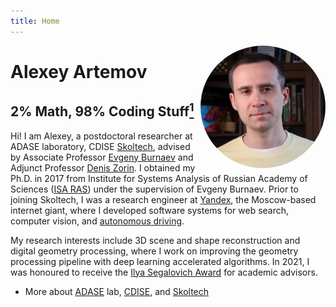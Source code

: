 ```yaml
---
title: Home
---
```



<img src="/images/alexey.jpg" style="max-width:200px;min-width:40px;float:right;border-radius:50%;" alt="Alexey Artemov" />


# Alexey Artemov 

## 2% Math, 98% Coding Stuff[<sup>1</sup>](https://en.wikipedia.org/wiki/Maceo_Parker#Autobiography)

Hi! I am Alexey, a postdoctoral researcher at ADASE laboratory, CDISE [Skoltech](http://www.skoltech.ru), advised by Associate Professor [Evgeny Burnaev](https://faculty.skoltech.ru/people/evgenyburnaev) and Adjunct Professor [Denis Zorin](https://mrl.cs.nyu.edu/~dzorin/). I obtained my Ph.D. in 2017 from Institute for Systems Analysis of Russian Academy of Sciences ([ISA RAS](http://www.isa.ru/index.php?lang=en)) under the supervision of Evgeny Burnaev.
Prior to joining Skoltech, I was a research engineer at [Yandex](https://yandex.com/dev/), the Moscow-based internet giant, where I developed software systems for web search, computer vision, and [autonomous driving](https://sdg.yandex.com).

My research interests include 3D scene and shape reconstruction and digital geometry processing, where I work on improving the geometry processing pipeline with deep learning accelerated algorithms. 
In 2021, I was honoured to receive the [Ilya Segalovich Award](https://yandex.com/company/blog/third-ilya-segalovich-award-honors-new-winners) for academic advisors.


 * More about [ADASE](http://adase.group) lab, [CDISE](https://crei.skoltech.ru/cdise), and [Skoltech](https://www.skoltech.ru/en)

